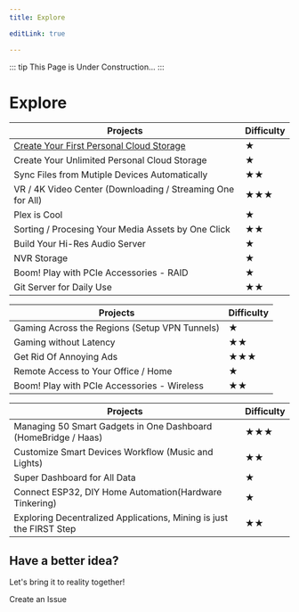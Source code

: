 ```yaml
---
title: Explore

editLink: true

---
```


::: tip
This Page is Under Construction...
:::

# Explore

<el-tabs type="border-card" style="margin: 1rem 0 0 0;">
  <el-tab-pane>
    <template #label>
      <span>Personal Cloud <i class="el-icon-cloudy"></i> </span>
    </template>

| Projects                                                                                             | Difficulty |
| ---------------------------------------------------------------------------------------------------- | ---------- |
| [Create Your First Personal Cloud Storage](/projects/CreateYourFirstPersonalCloudStorage)            | ★          |
| Create Your Unlimited Personal Cloud Storage                                                         | ★          |
| Sync Files from Mutiple Devices Automatically                                                        | ★★         |
| VR / 4K Video Center (Downloading / Streaming One for All)                                           | ★★★        |
| Plex is Cool                                                                                         | ★          |
| Sorting / Procesing Your Media Assets by One Click                                                   | ★★         |
| Build Your Hi-Res Audio Server                                                                       | ★          |
| NVR Storage                                                                                          | ★          |
| Boom! Play with PCIe Accessories - RAID                                                              | ★          |
| Git Server for Daily Use                                                                             | ★★         |

  </el-tab-pane>
  <el-tab-pane>
    <template #label>
      <span>Tinkering Networking <i class="el-icon-link"></i> </span>
    </template>

| Projects                                                     | Difficulty |
| ------------------------------------------------------------ | ---------- |
| Gaming Across the Regions (Setup VPN Tunnels)                | ★          |
| Gaming without Latency                                       | ★★         |
| Get Rid Of Annoying Ads                                      | ★★★        |
| Remote Access to Your Office / Home                          | ★          |
| Boom! Play with PCIe Accessories - Wireless                  | ★★         |

  </el-tab-pane>
  <el-tab-pane>
    <template #label>
      <span>Hardware & Intelligence <i class="el-icon-cpu"></i> </span>
    </template>

| Projects                                                            | Difficulty |
| ------------------------------------------------------------------- | ---------- |
| Managing 50 Smart Gadgets in One Dashboard (HomeBridge / Haas)      | ★★★        |
| Customize Smart Devices Workflow (Music and Lights)                 | ★★         |
| Super Dashboard for All Data                                        | ★          |
| Connect ESP32, DIY Home Automation(Hardware Tinkering)              | ★          |
| Exploring Decentralized Applications, Mining is just the FIRST Step | ★★         |

  </el-tab-pane>

</el-tabs>


## Have a better idea?

Let's bring it to reality together!

<action icon="github" link="https://github.com/ZimaBoard/docs/issues/new/choose" extra="positive basic">Create an Issue</action>
